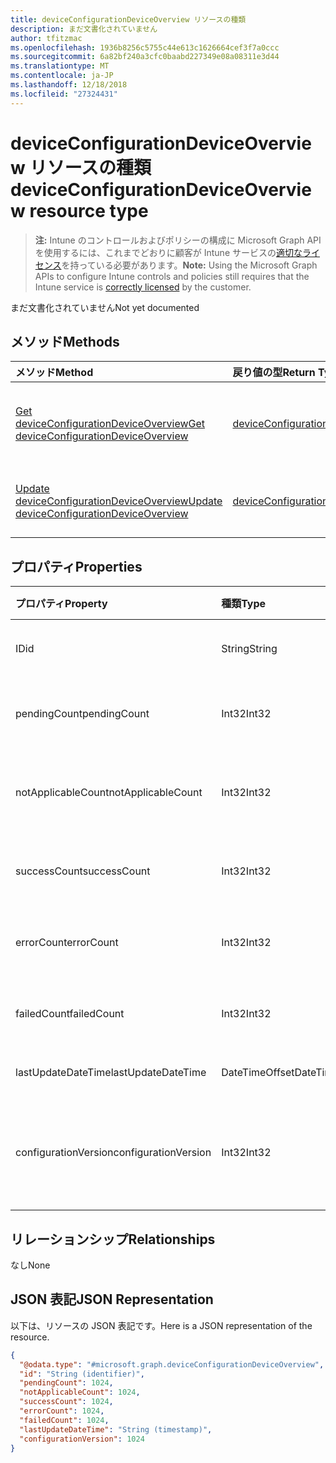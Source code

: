 ```yaml
---
title: deviceConfigurationDeviceOverview リソースの種類
description: まだ文書化されていません
author: tfitzmac
ms.openlocfilehash: 1936b8256c5755c44e613c1626664cef3f7a0ccc
ms.sourcegitcommit: 6a82bf240a3cfc0baabd227349e08a08311e3d44
ms.translationtype: MT
ms.contentlocale: ja-JP
ms.lasthandoff: 12/18/2018
ms.locfileid: "27324431"
---
```

# <a name="deviceconfigurationdeviceoverview-resource-type"></a><span data-ttu-id="b1a03-103">deviceConfigurationDeviceOverview リソースの種類</span><span class="sxs-lookup"><span data-stu-id="b1a03-103">deviceConfigurationDeviceOverview resource type</span></span>

> <span data-ttu-id="b1a03-104">**注:** Intune のコントロールおよびポリシーの構成に Microsoft Graph API を使用するには、これまでどおりに顧客が Intune サービスの[適切なライセンス](https://go.microsoft.com/fwlink/?linkid=839381)を持っている必要があります。</span><span class="sxs-lookup"><span data-stu-id="b1a03-104">**Note:** Using the Microsoft Graph APIs to configure Intune controls and policies still requires that the Intune service is [correctly licensed](https://go.microsoft.com/fwlink/?linkid=839381) by the customer.</span></span>

<span data-ttu-id="b1a03-105">まだ文書化されていません</span><span class="sxs-lookup"><span data-stu-id="b1a03-105">Not yet documented</span></span>
## <a name="methods"></a><span data-ttu-id="b1a03-106">メソッド</span><span class="sxs-lookup"><span data-stu-id="b1a03-106">Methods</span></span>
|<span data-ttu-id="b1a03-107">メソッド</span><span class="sxs-lookup"><span data-stu-id="b1a03-107">Method</span></span>|<span data-ttu-id="b1a03-108">戻り値の型</span><span class="sxs-lookup"><span data-stu-id="b1a03-108">Return Type</span></span>|<span data-ttu-id="b1a03-109">説明</span><span class="sxs-lookup"><span data-stu-id="b1a03-109">Description</span></span>|
|:---|:---|:---|
|[<span data-ttu-id="b1a03-110">Get deviceConfigurationDeviceOverview</span><span class="sxs-lookup"><span data-stu-id="b1a03-110">Get deviceConfigurationDeviceOverview</span></span>](../api/intune-deviceconfig-deviceconfigurationdeviceoverview-get.md)|[<span data-ttu-id="b1a03-111">deviceConfigurationDeviceOverview</span><span class="sxs-lookup"><span data-stu-id="b1a03-111">deviceConfigurationDeviceOverview</span></span>](../resources/intune-deviceconfig-deviceconfigurationdeviceoverview.md)|<span data-ttu-id="b1a03-112">[deviceConfigurationDeviceOverview](../resources/intune-deviceconfig-deviceconfigurationdeviceoverview.md) オブジェクトのプロパティとリレーションシップを読み取ります。</span><span class="sxs-lookup"><span data-stu-id="b1a03-112">Read properties and relationships of the [deviceConfigurationDeviceOverview](../resources/intune-deviceconfig-deviceconfigurationdeviceoverview.md) object.</span></span>|
|[<span data-ttu-id="b1a03-113">Update deviceConfigurationDeviceOverview</span><span class="sxs-lookup"><span data-stu-id="b1a03-113">Update deviceConfigurationDeviceOverview</span></span>](../api/intune-deviceconfig-deviceconfigurationdeviceoverview-update.md)|[<span data-ttu-id="b1a03-114">deviceConfigurationDeviceOverview</span><span class="sxs-lookup"><span data-stu-id="b1a03-114">deviceConfigurationDeviceOverview</span></span>](../resources/intune-deviceconfig-deviceconfigurationdeviceoverview.md)|<span data-ttu-id="b1a03-115">[deviceConfigurationDeviceOverview](../resources/intune-deviceconfig-deviceconfigurationdeviceoverview.md) オブジェクトのプロパティを更新します。</span><span class="sxs-lookup"><span data-stu-id="b1a03-115">Update the properties of a [deviceConfigurationDeviceOverview](../resources/intune-deviceconfig-deviceconfigurationdeviceoverview.md) object.</span></span>|

## <a name="properties"></a><span data-ttu-id="b1a03-116">プロパティ</span><span class="sxs-lookup"><span data-stu-id="b1a03-116">Properties</span></span>
|<span data-ttu-id="b1a03-117">プロパティ</span><span class="sxs-lookup"><span data-stu-id="b1a03-117">Property</span></span>|<span data-ttu-id="b1a03-118">種類</span><span class="sxs-lookup"><span data-stu-id="b1a03-118">Type</span></span>|<span data-ttu-id="b1a03-119">説明</span><span class="sxs-lookup"><span data-stu-id="b1a03-119">Description</span></span>|
|:---|:---|:---|
|<span data-ttu-id="b1a03-120">ID</span><span class="sxs-lookup"><span data-stu-id="b1a03-120">id</span></span>|<span data-ttu-id="b1a03-121">String</span><span class="sxs-lookup"><span data-stu-id="b1a03-121">String</span></span>|<span data-ttu-id="b1a03-122">エンティティのキー。</span><span class="sxs-lookup"><span data-stu-id="b1a03-122">Key of the entity.</span></span>|
|<span data-ttu-id="b1a03-123">pendingCount</span><span class="sxs-lookup"><span data-stu-id="b1a03-123">pendingCount</span></span>|<span data-ttu-id="b1a03-124">Int32</span><span class="sxs-lookup"><span data-stu-id="b1a03-124">Int32</span></span>|<span data-ttu-id="b1a03-125">保留中のデバイスの数</span><span class="sxs-lookup"><span data-stu-id="b1a03-125">Number of pending devices</span></span>|
|<span data-ttu-id="b1a03-126">notApplicableCount</span><span class="sxs-lookup"><span data-stu-id="b1a03-126">notApplicableCount</span></span>|<span data-ttu-id="b1a03-127">Int32</span><span class="sxs-lookup"><span data-stu-id="b1a03-127">Int32</span></span>|<span data-ttu-id="b1a03-128">該当しないデバイスの数</span><span class="sxs-lookup"><span data-stu-id="b1a03-128">Number of not applicable devices</span></span>|
|<span data-ttu-id="b1a03-129">successCount</span><span class="sxs-lookup"><span data-stu-id="b1a03-129">successCount</span></span>|<span data-ttu-id="b1a03-130">Int32</span><span class="sxs-lookup"><span data-stu-id="b1a03-130">Int32</span></span>|<span data-ttu-id="b1a03-131">成功したデバイスの数</span><span class="sxs-lookup"><span data-stu-id="b1a03-131">Number of succeeded devices</span></span>|
|<span data-ttu-id="b1a03-132">errorCount</span><span class="sxs-lookup"><span data-stu-id="b1a03-132">errorCount</span></span>|<span data-ttu-id="b1a03-133">Int32</span><span class="sxs-lookup"><span data-stu-id="b1a03-133">Int32</span></span>|<span data-ttu-id="b1a03-134">エラー デバイスの数</span><span class="sxs-lookup"><span data-stu-id="b1a03-134">Number of error devices</span></span>|
|<span data-ttu-id="b1a03-135">failedCount</span><span class="sxs-lookup"><span data-stu-id="b1a03-135">failedCount</span></span>|<span data-ttu-id="b1a03-136">Int32</span><span class="sxs-lookup"><span data-stu-id="b1a03-136">Int32</span></span>|<span data-ttu-id="b1a03-137">失敗したデバイスの数</span><span class="sxs-lookup"><span data-stu-id="b1a03-137">Number of failed devices</span></span>|
|<span data-ttu-id="b1a03-138">lastUpdateDateTime</span><span class="sxs-lookup"><span data-stu-id="b1a03-138">lastUpdateDateTime</span></span>|<span data-ttu-id="b1a03-139">DateTimeOffset</span><span class="sxs-lookup"><span data-stu-id="b1a03-139">DateTimeOffset</span></span>|<span data-ttu-id="b1a03-140">最終更新時刻</span><span class="sxs-lookup"><span data-stu-id="b1a03-140">Last update time</span></span>|
|<span data-ttu-id="b1a03-141">configurationVersion</span><span class="sxs-lookup"><span data-stu-id="b1a03-141">configurationVersion</span></span>|<span data-ttu-id="b1a03-142">Int32</span><span class="sxs-lookup"><span data-stu-id="b1a03-142">Int32</span></span>|<span data-ttu-id="b1a03-143">対象の概要に関するポリシーのバージョン</span><span class="sxs-lookup"><span data-stu-id="b1a03-143">Version of the policy for that overview</span></span>|

## <a name="relationships"></a><span data-ttu-id="b1a03-144">リレーションシップ</span><span class="sxs-lookup"><span data-stu-id="b1a03-144">Relationships</span></span>
<span data-ttu-id="b1a03-145">なし</span><span class="sxs-lookup"><span data-stu-id="b1a03-145">None</span></span>
## <a name="json-representation"></a><span data-ttu-id="b1a03-146">JSON 表記</span><span class="sxs-lookup"><span data-stu-id="b1a03-146">JSON Representation</span></span>
<span data-ttu-id="b1a03-147">以下は、リソースの JSON 表記です。</span><span class="sxs-lookup"><span data-stu-id="b1a03-147">Here is a JSON representation of the resource.</span></span>
<!-- {
  "blockType": "resource",
  "keyProperty": "id",
  "@odata.type": "microsoft.graph.deviceConfigurationDeviceOverview"
}
-->
``` json
{
  "@odata.type": "#microsoft.graph.deviceConfigurationDeviceOverview",
  "id": "String (identifier)",
  "pendingCount": 1024,
  "notApplicableCount": 1024,
  "successCount": 1024,
  "errorCount": 1024,
  "failedCount": 1024,
  "lastUpdateDateTime": "String (timestamp)",
  "configurationVersion": 1024
}
```



